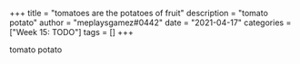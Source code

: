 +++
title = "tomatoes are the potatoes of fruit"
description = "tomato potato"
author = "meplaysgamez#0442"
date = "2021-04-17"
categories = ["Week 15: TODO"]
tags = []
+++

tomato potato
